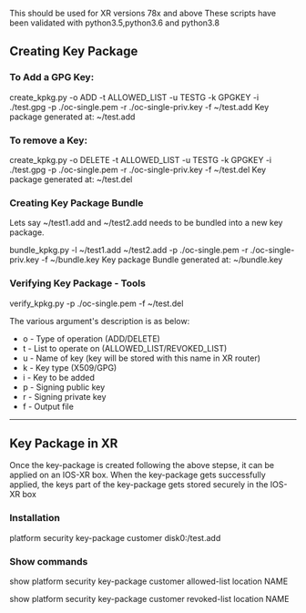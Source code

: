 This should be used for XR versions 78x and above
These scripts have been validated with python3.5,python3.6 and python3.8

## Creating Key Package

### To Add a GPG Key:
create_kpkg.py -o ADD -t ALLOWED_LIST -u TESTG -k GPGKEY -i ./test.gpg -p ./oc-single.pem -r ./oc-single-priv.key -f ~/test.add
Key package generated at: ~/test.add

### To remove a Key:
create_kpkg.py -o DELETE -t ALLOWED_LIST -u TESTG -k GPGKEY -i ./test.gpg -p ./oc-single.pem -r ./oc-single-priv.key -f ~/test.del
Key package generated at: ~/test.del

### Creating Key Package Bundle
Lets say ~/test1.add and ~/test2.add needs to be bundled into a new key package.

bundle_kpkg.py -l ~/test1.add ~/test2.add -p ./oc-single.pem -r ./oc-single-priv.key -f ~/bundle.key
Key package Bundle generated at: ~/bundle.key

### Verifying Key Package - Tools
verify_kpkg.py -p ./oc-single.pem -f  ~/test.del

The various argument's description is as below:
- o - Type of operation (ADD/DELETE)
- t - List to operate on (ALLOWED_LIST/REVOKED_LIST)
- u - Name of key (key will be stored with this name in XR router)
- k - Key type (X509/GPG)
- i - Key to be added
- p - Signing public key
- r - Signing private key
- f - Output file 

---

## Key Package in XR

Once the key-package is created following the above stepse, it can be applied on an IOS-XR box. When the key-package gets successfully 
applied, the keys part of the key-package gets stored securely in the IOS-XR box

### Installation 

platform security key-package customer disk0:/test.add

### Show commands

show platform security key-package customer allowed-list location NAME

show platform security key-package customer revoked-list location NAME
